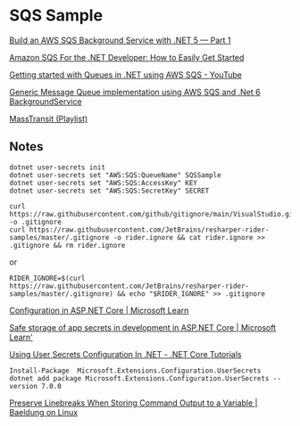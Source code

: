 # SQS Sample

[Build an AWS SQS Background Service with .NET 5 — Part 1](https://medium.com/nuages-org/aws-sqs-background-service-net-5-part-1-63e3e730e3a2)

[Amazon SQS For the .NET Developer: How to Easily Get Started](https://www.rahulpnath.com/blog/amazon-sqs/)

[Getting started with Queues in .NET using AWS SQS - YouTube](https://youtu.be/7OfUi3h-wmM)

[Generic Message Queue implementation using AWS SQS and .Net 6 BackgroundService](https://genesystems.io/generic-message-queue-implementation-using-aws-sqs-and-net-6-backgroundservice/)

[MassTransit (Playlist)](https://youtu.be/dxHNAn69x6w)

## Notes

```shell
dotnet user-secrets init
dotnet user-secrets set "AWS:SQS:QueueName" SQSSample
dotnet user-secrets set "AWS:SQS:AccessKey" KEY
dotnet user-secrets set "AWS:SQS:SecretKey" SECRET
```

```shell
curl https://raw.githubusercontent.com/github/gitignore/main/VisualStudio.gitignore -o .gitignore
curl https://raw.githubusercontent.com/JetBrains/resharper-rider-samples/master/.gitignore -o rider.ignore && cat rider.ignore >> .gitignore && rm rider.ignore
```

or

```shell
RIDER_IGNORE=$(curl https://raw.githubusercontent.com/JetBrains/resharper-rider-samples/master/.gitignore) && echo "$RIDER_IGNORE" >> .gitignore
```

[Configuration in ASP.NET Core | Microsoft Learn](https://learn.microsoft.com/en-us/aspnet/core/fundamentals/configuration/?view=aspnetcore-7.0)

[Safe storage of app secrets in development in ASP.NET Core | Microsoft Learn'](https://learn.microsoft.com/en-us/aspnet/core/security/app-secrets?view=aspnetcore-7.0&tabs=windows)

[Using User Secrets Configuration In .NET - .NET Core Tutorials](https://dotnetcoretutorials.com/2022/04/28/using-user-secrets-configuration-in-net/#:~:text=By%20far%20the%20easiest%20way,Easy!)

```shell
Install-Package  Microsoft.Extensions.Configuration.UserSecrets
dotnet add package Microsoft.Extensions.Configuration.UserSecrets --version 7.0.0
```

[Preserve Linebreaks When Storing Command Output to a Variable | Baeldung on Linux](https://www.baeldung.com/linux/variable-preserve-linebreaks)
